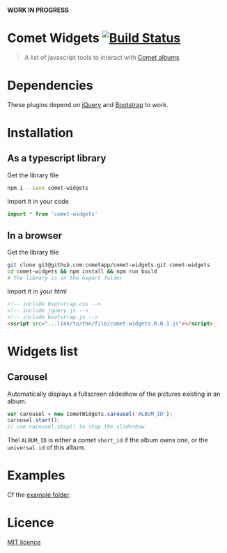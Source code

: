 **WORK IN PROGRESS**

Comet Widgets [![Build Status](https://travis-ci.org/cometapp/comet-widgets.svg?branch=master)](https://travis-ci.org/cometapp/comet-widgets)
===
> A list of javascript tools to interact with [Comet albums](https://cometapp.io)

# Dependencies

These plugins depend on [jQuery](https://jquery.com/) and [Bootstrap](https://getbootstrap.com) to work.

# Installation

## As a typescript library

Get the library file
```sh
npm i --save comet-widgets
```

Import it in your code
```javascript
import * from 'comet-widgets'
```


## In a browser

Get the library file
```sh
git clone git@github.com:cometapp/comet-widgets.git comet-widgets
cd comet-widgets && npm install && npm run build
# the library is in the export folder
```

Import it in your html
```html
<!-- include bootstrap.css -->
<!-- include jquery.js -->
<!-- include bootstrap.js -->
<script src="...link/to/the/file/comet-widgets.0.0.1.js"></script>
```

# Widgets list

## Carousel
Automatically displays a fullscreen slideshow of the pictures existing in an album.

```js
var carousel = new CometWidgets.carousel('ALBUM_ID');
carousel.start();
// use carousel.stop() to stop the slideshow
```

Thel `ALBUM_ID` is either a comet `short_id` if the album owns one, or the `universal id` of this album.

# Examples

Cf the [example folder](https://github.com/cometapp/comet-widgets/tree/master/example).

# Licence
[MIT licence](https://opensource.org/licenses/MIT)
